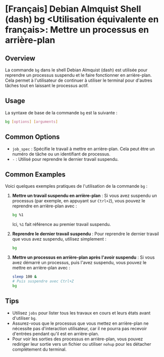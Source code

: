 # [Français] Debian Almquist Shell (dash) bg <Utilisation équivalente en français>: Mettre un processus en arrière-plan

## Overview
La commande `bg` dans le shell Debian Almquist (dash) est utilisée pour reprendre un processus suspendu et le faire fonctionner en arrière-plan. Cela permet à l'utilisateur de continuer à utiliser le terminal pour d'autres tâches tout en laissant le processus actif.

## Usage
La syntaxe de base de la commande `bg` est la suivante :

```bash
bg [options] [arguments]
```

## Common Options
- `job_spec` : Spécifie le travail à mettre en arrière-plan. Cela peut être un numéro de tâche ou un identifiant de processus.
- `-` : Utilisé pour reprendre le dernier travail suspendu.

## Common Examples
Voici quelques exemples pratiques de l'utilisation de la commande `bg` :

1. **Mettre un travail suspendu en arrière-plan** :
   Si vous avez suspendu un processus (par exemple, en appuyant sur `Ctrl+Z`), vous pouvez le reprendre en arrière-plan avec :
   ```bash
   bg %1
   ```
   Ici, `%1` fait référence au premier travail suspendu.

2. **Reprendre le dernier travail suspendu** :
   Pour reprendre le dernier travail que vous avez suspendu, utilisez simplement :
   ```bash
   bg
   ```

3. **Mettre un processus en arrière-plan après l'avoir suspendu** :
   Si vous avez démarré un processus, puis l'avez suspendu, vous pouvez le mettre en arrière-plan avec :
   ```bash
   sleep 100 &
   # Puis suspendre avec Ctrl+Z
   bg
   ```

## Tips
- Utilisez `jobs` pour lister tous les travaux en cours et leurs états avant d'utiliser `bg`.
- Assurez-vous que le processus que vous mettez en arrière-plan ne nécessite pas d'interaction utilisateur, car il ne pourra pas recevoir d'entrées pendant qu'il est en arrière-plan.
- Pour voir les sorties des processus en arrière-plan, vous pouvez rediriger leur sortie vers un fichier ou utiliser `nohup` pour les détacher complètement du terminal.